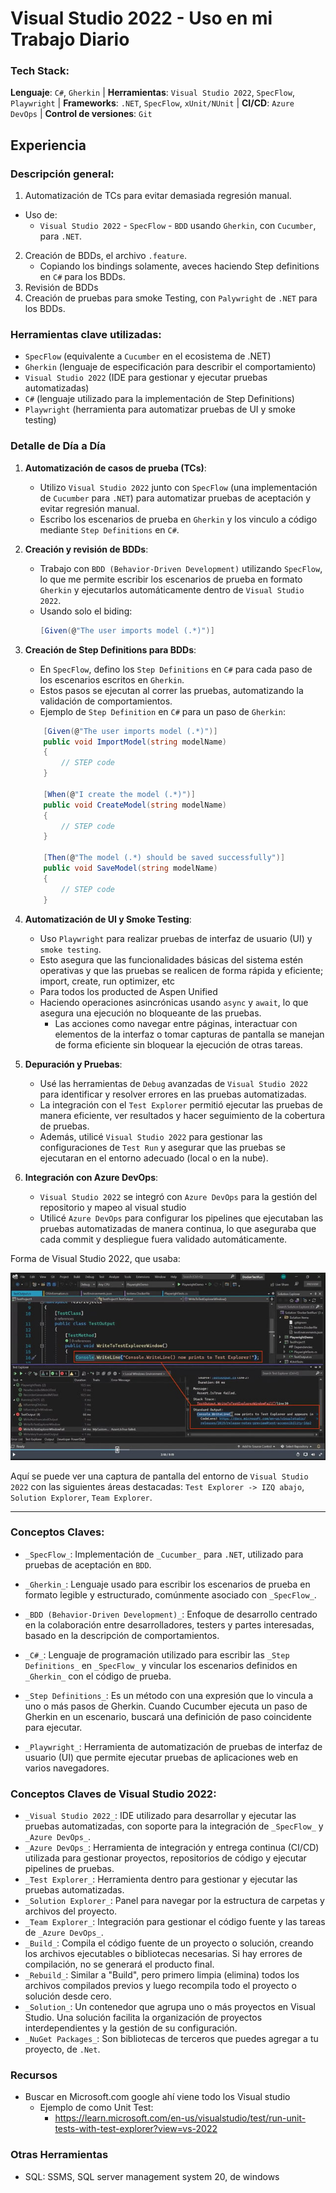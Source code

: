# Visual Studio 2022 - Uso en mi Trabajo Diario

### Tech Stack:  
**Lenguaje**: `C#`, `Gherkin` | **Herramientas**: `Visual Studio 2022`, `SpecFlow`, `Playwright` | **Frameworks**: `.NET`, `SpecFlow`, `xUnit/NUnit` | **CI/CD**: `Azure DevOps` | **Control de versiones**: `Git`

## Experiencia
### Descripción general:

1. Automatización de TCs para evitar demasiada regresión manual. 
- Uso de: 
    - `Visual Studio 2022` - `SpecFlow` - `BDD` usando `Gherkin`, con `Cucumber`, para `.NET`.
2. Creación de BDDs, el archivo `.feature`.
    - Copiando los bindings solamente, aveces haciendo Step definitions en `C#` para los BDDs.
3. Revisión de BDDs
4. Creación de pruebas para smoke Testing, con `Palywright` de `.NET` para los BDDs.

### Herramientas clave utilizadas:

- `SpecFlow` (equivalente a `Cucumber` en el ecosistema de .NET)
- `Gherkin` (lenguaje de especificación para describir el comportamiento)
- `Visual Studio 2022` (IDE para gestionar y ejecutar pruebas automatizadas)
- `C#` (lenguaje utilizado para la implementación de Step Definitions)
- `Playwright` (herramienta para automatizar pruebas de UI y smoke testing)

### Detalle de Día a Día

1.  **Automatización de casos de prueba (TCs)**:
    - Utilizo `Visual Studio 2022` junto con `SpecFlow` (una implementación de `Cucumber` para `.NET`) para automatizar pruebas de aceptación y evitar regresión manual.
    - Escribo los escenarios de prueba en `Gherkin` y los vinculo a código mediante `Step Definitions` en `C#`.

2.  **Creación y revisión de BDDs**:
    - Trabajo con `BDD (Behavior-Driven Development)` utilizando `SpecFlow`, lo que me permite escribir los escenarios de prueba en formato `Gherkin` y ejecutarlos automáticamente dentro de `Visual Studio 2022`.
    - Usando solo el biding:
      ```csharp
      [Given(@"The user imports model (.*)")]
      ```

3.  **Creación de Step Definitions para BDDs**:

    - En `SpecFlow`, defino los `Step Definitions` en `C#` para cada paso de los escenarios escritos en `Gherkin`.
    - Estos pasos se ejecutan al correr las pruebas, automatizando la validación de comportamientos.
    - Ejemplo de `Step Definition` en `C#` para un paso de `Gherkin`:
    ```csharp
        [Given(@"The user imports model (.*)")]
        public void ImportModel(string modelName)
        {
            // STEP code     
        }
        
        [When(@"I create the model (.*)")]
        public void CreateModel(string modelName)
        {
            // STEP code
        }
        
        [Then(@"The model (.*) should be saved successfully")]
        public void SaveModel(string modelName)
        {
            // STEP code
        }
    ```
4. **Automatización de UI y Smoke Testing**:
    - Uso `Playwright` para realizar pruebas de interfaz de usuario (UI) y `smoke testing`.
    - Esto asegura que las funcionalidades básicas del sistema estén operativas  y que las pruebas se realicen de forma rápida y eficiente; import, create, run optimizer, etc
    - Para todos los producted de Aspen Unified
    - Haciendo operaciones asincrónicas usando `async` y `await`, lo que asegura una ejecución no bloqueante de las pruebas.
        - Las acciones como navegar entre páginas, interactuar con elementos de la interfaz o tomar capturas de pantalla se manejan de forma eficiente sin bloquear la ejecución de otras tareas.

5. **Depuración y Pruebas**:
    - Usé las herramientas de `Debug` avanzadas de `Visual Studio 2022` para identificar y resolver errores en las pruebas automatizadas.
    - La integración con el `Test Explorer` permitió ejecutar las pruebas de manera eficiente, ver resultados y hacer seguimiento de la cobertura de pruebas.
    - Además, utilicé `Visual Studio 2022` para gestionar las configuraciones de `Test Run` y asegurar que las pruebas se ejecutaran en el entorno adecuado (local o en la nube).

6. **Integración con Azure DevOps**:
    - `Visual Studio 2022` se integró con `Azure DevOps` para la gestión del repositorio y mapeo al visual studio
    - Utilicé `Azure DevOps` para configurar los pipelines que ejecutaban las pruebas automatizadas de manera continua, lo que aseguraba que cada commit y despliegue fuera validado automáticamente.

Forma de Visual Studio 2022, que usaba:

![Visual Studio 2022](imgs/visual_studio.jpg)

Aquí se puede ver una captura de pantalla del entorno de `Visual Studio 2022` con las siguientes áreas destacadas: `Test Explorer -> IZQ abajo`, `Solution Explorer`, `Team Explorer`.

---
 
### Conceptos Claves:
- `_SpecFlow_`: Implementación de `_Cucumber_` para `.NET`, utilizado para pruebas de aceptación en `BDD`.
- `_Gherkin_`: Lenguaje usado para escribir los escenarios de prueba en formato legible y estructurado, comúnmente asociado con `_SpecFlow_`.

- `_BDD (Behavior-Driven Development)_`: Enfoque de desarrollo centrado en la colaboración entre desarrolladores, testers y partes interesadas, basado en la descripción de comportamientos.
- `_C#_`: Lenguaje de programación utilizado para escribir las `_Step Definitions_` en `_SpecFlow_` y vincular los escenarios definidos en `_Gherkin_` con el código de prueba.
- `_Step Definitions_`: Es un método con una expresión que lo vincula a uno o más pasos de Gherkin. Cuando Cucumber ejecuta un paso de Gherkin en un escenario, buscará una definición de paso coincidente para ejecutar.
- `_Playwright_`: Herramienta de automatización de pruebas de interfaz de usuario (UI) que permite ejecutar pruebas de aplicaciones web en varios navegadores.


### Conceptos Claves de Visual Studio 2022:
- `_Visual Studio 2022_`: IDE utilizado para desarrollar y ejecutar las pruebas automatizadas, con soporte para la integración de `_SpecFlow_` y `_Azure DevOps_`.
- `_Azure DevOps_`: Herramienta de integración y entrega continua (CI/CD) utilizada para gestionar proyectos, repositorios de código y ejecutar pipelines de pruebas.
- `_Test Explorer_`: Herramienta dentro para gestionar y ejecutar las pruebas automatizadas.
- `_Solution Explorer_`: Panel para navegar por la estructura de carpetas y archivos del proyecto.
- `_Team Explorer_`: Integración para gestionar el código fuente y las tareas de `_Azure DevOps_`.
- `_Build_`: Compila el código fuente de un proyecto o solución, creando los archivos ejecutables o bibliotecas necesarias. Si hay errores de compilación, no se generará el producto final.
- `_Rebuild_`: Similar a "Build", pero primero limpia (elimina) todos los archivos compilados previos y luego recompila todo el proyecto o solución desde cero.
- `_Solution_`: Un contenedor que agrupa uno o más proyectos en Visual Studio. Una solución facilita la organización de proyectos interdependientes y la gestión de su configuración.
- `_NuGet Packages_`: Son bibliotecas de terceros que puedes agregar a tu proyecto, de `.Net`.


### Recursos

- Buscar en Microsoft.com google ahí viene todo los Visual studio 
    - Ejemplo de como Unit Test:
        - https://learn.microsoft.com/en-us/visualstudio/test/run-unit-tests-with-test-explorer?view=vs-2022



### Otras Herramientas
- SQL: SSMS, SQL server management system 20, de windows